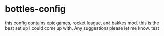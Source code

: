 # bottles-config
this config contains epic games, rocket league, and bakkes mod. this is the best set up I could come up with. Any suggestions please let me know.
test
